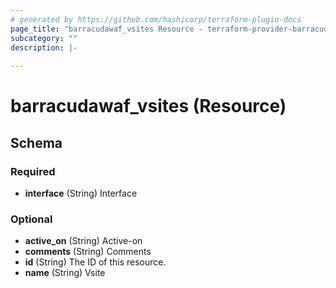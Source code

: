 ```yaml
---
# generated by https://github.com/hashicorp/terraform-plugin-docs
page_title: "barracudawaf_vsites Resource - terraform-provider-barracudawaf"
subcategory: ""
description: |-
  
---
```


# barracudawaf_vsites (Resource)





<!-- schema generated by tfplugindocs -->
## Schema

### Required

- **interface** (String) Interface

### Optional

- **active_on** (String) Active-on
- **comments** (String) Comments
- **id** (String) The ID of this resource.
- **name** (String) Vsite



